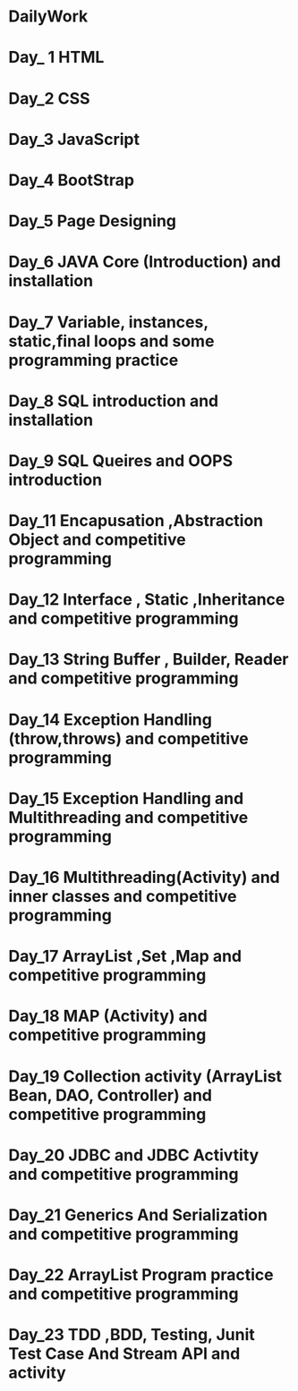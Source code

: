 # DailyWork
# Day_ 1 HTML
# Day_2 CSS
# Day_3 JavaScript
# Day_4 BootStrap
# Day_5 Page Designing
# Day_6 JAVA Core (Introduction) and installation
# Day_7 Variable, instances, static,final loops and some programming practice
# Day_8 SQL introduction and installation 
# Day_9 SQL Queires and OOPS introduction 
# Day_11 Encapusation ,Abstraction Object and competitive programming
# Day_12 Interface , Static ,Inheritance and competitive programming
# Day_13 String Buffer , Builder, Reader and competitive programming
# Day_14 Exception Handling (throw,throws) and competitive programming
# Day_15 Exception Handling and Multithreading and competitive programming
# Day_16 Multithreading(Activity) and inner classes and competitive programming
# Day_17 ArrayList ,Set ,Map and competitive programming
# Day_18 MAP (Activity) and competitive programming
# Day_19 Collection activity (ArrayList Bean, DAO, Controller) and competitive programming
# Day_20 JDBC and JDBC Activtity and competitive programming
# Day_21 Generics And Serialization and competitive programming 
# Day_22 ArrayList Program practice and competitive programming
# Day_23 TDD ,BDD, Testing, Junit Test Case And Stream API and activity 

